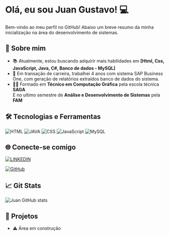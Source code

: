 
# Olá, eu sou Juan Gustavo! 💻

Bem-vindo ao meu perfil no GitHub!
Abaixo um breve resumo da minha inicialização na área do desenvolvimento de sistemas.

## 👤 Sobre mim
- 📚 Atualmente, estou buscando adquirir mais habilidades em **[Html, Css, JavaScript, Java, C#, Banco de dados - MySQL]**
- 💼 Em transação de carreira,
    trabalhei 4 anos com sistema SAP Business One, com geração de relatórios extraídos banco de dados do sistema.
- 👨‍🎓 Formado em **Técnico em Computação Gráfica** pela escola técnica **SAGA**  
    E no ultimo semestre de **Análise e Desenvolvimento de Sistemas** pela **FAM**

## 🛠 Tecnologias e Ferramentas 

![HTML](https://img.shields.io/badge/HTML5-000?style=for-the-badge&logo=HTML5)
![JAVA](https://img.shields.io/badge/JAVA-000?style=for-the-badge)
![CSS](https://img.shields.io/badge/CSS-000?style=for-the-badge&logo=CSS)
![JavaScript](https://img.shields.io/badge/JavaScript-000?style=for-the-badge&logo=javascript)
![MySQL](https://img.shields.io/badge/MySQL-000?style=for-the-badge&logo=MySQL)

## 🌐 Conecte-se comigo
[![LINKEDIN](https://img.shields.io/badge/LINKEDIN-2b89cf?style=for-the-badge
)](https://www.linkedin.com/in/juan-ferreira-b45196164/)

[![GitHub](https://img.shields.io/badge/GitHub-000?style=for-the-badge
)](https://github.com/Juan-Gf)

## 📈 Git Stats
![Juan GitHub stats](https://github-readme-stats.vercel.app/api?username=Juan-Gf&theme=dark&show_icons=true)

## 💾 Projetos 

- ⚠ Área em construção
